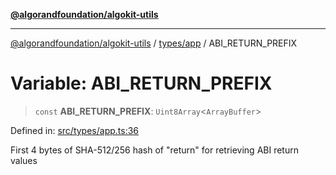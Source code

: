 [**@algorandfoundation/algokit-utils**](../../../README.md)

***

[@algorandfoundation/algokit-utils](../../../README.md) / [types/app](../README.md) / ABI\_RETURN\_PREFIX

# Variable: ABI\_RETURN\_PREFIX

> `const` **ABI\_RETURN\_PREFIX**: `Uint8Array`\<`ArrayBuffer`\>

Defined in: [src/types/app.ts:36](https://github.com/algorandfoundation/algokit-utils-ts/blob/main/src/types/app.ts#L36)

First 4 bytes of SHA-512/256 hash of "return" for retrieving ABI return values
